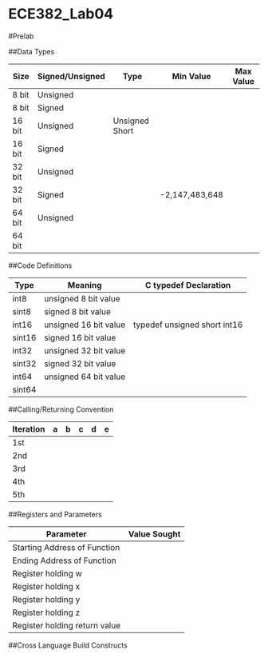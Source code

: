 ECE382_Lab04
============



#Prelab

##Data Types

| Size    | Signed/Unsigned | Type           | Min Value      | Max Value |
|---------|-----------------|----------------|----------------|-----------|
| 8 bit   | Unsigned        |                |                |           |
| 8 bit   | Signed          |                |                |           |
| 16 bit  | Unsigned        | Unsigned Short |                |           |
| 16 bit  | Signed          |                |                |           |
| 32 bit  | Unsigned        |                |                |           |
| 32 bit  | Signed          |                | -2,147,483,648 |           |
| 64 bit  | Unsigned        |                |                |           |
| 64 bit  |                 |                |                |           |


##Code Definitions

| Type   | Meaning               | C typedef Declaration        |
|--------|-----------------------|------------------------------|
| int8   | unsigned 8 bit value  |                              |
| sint8  | signed 8 bit value    |                              |
| int16  | unsigned 16 bit value | typedef unsigned short int16 |
| sint16 | signed 16 bit value   |                              |
| int32  | unsigned 32 bit value |                              |
| sint32 | signed 32 bit value   |                              |
| int64  | unsigned 64 bit value |                              |
| sint64 |                       |                              |


##Calling/Returning Convention

| Iteration | a | b | c | d | e |
|-----------|---|---|---|---|---|
| 1st       |   |   |   |   |   |
| 2nd       |   |   |   |   |   |
| 3rd       |   |   |   |   |   |
| 4th       |   |   |   |   |   |
| 5th       |   |   |   |   |   |

##Registers and Parameters

| Parameter                     | Value Sought |
|-------------------------------|--------------|
| Starting Address of Function  |              |
| Ending Address of Function    |              |
| Register holding w            |              |
| Register holding x            |              |
| Register holding y            |              |
| Register holding z            |              |
| Register holding return value |              |

##Cross Language Build Constructs

